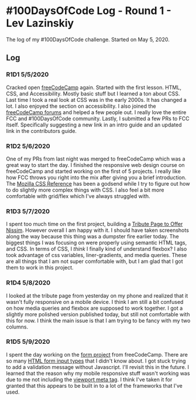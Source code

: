 # #100DaysOfCode Log - Round 1 - Lev Lazinskiy

The log of my #100DaysOfCode challenge. Started on May 5, 2020.

## Log

### R1D1 5/5/2020
Cracked open [freeCodeCamp](https://www.freecodecamp.org/) again. Started with the first lesson. HTML, CSS, and Accessibility. Mostly basic stuff but I learned a ton about CSS. Last time I took a real look at CSS was in the early 2000s. It has changed a lot. I also enjoyed the section on accessibility. I also joined the [freeCodeCamp forums](https://www.freecodecamp.org/forum/) and helped a few people out. I really love the entire FCC and #100DaysOfCode community. Lastly, I submitted a few PRs to FCC itself. Specifically suggesting a new link in an intro guide and an updated link in the contributors guide.

### R1D2 5/6/2020
One of my PRs from last night was merged to freeCodeCamp which was a great way to start the day. I finished the responsive web design course on freeCodeCamp and started working on the first of 5 projects. I really like how FCC throws you right into the mix after giving you a brief introduction. The [Mozilla CSS Reference](https://developer.mozilla.org/en-US/docs/Web/CSS/Reference#Keyword_index) has been a godsend while I try to figure out how to do slightly more complex things with CSS. I also feel a bit more comfortable with grid/flex which I've always struggled with. 

### R1D3 5/7/2020
I spent too much time on the first project, building a [Tribute Page to Offer Nissim](https://levlaz.org/portfolio/tribute/). However overall I am happy with it. I should have taken screenshots along the way because this thing was a dumpster fire earlier today. The biggest things I was focusing on were properly using semantic HTML tags, and CSS. In terms of CSS, I *think* I finally kind of understand flexbox? I also took advantage of css variables, liner-gradients, and media queries. These are all things that I am not super comfortable with, but I am glad that I got them to work in this project. 

### R1D4 5/8/2020
I looked at the tribute page from yesterday on my phone and realized that it wasn't fully responsive on a mobile device. I think I am still a bit confused on how media queries and flexbox are supposed to work together. I got a slightly more polished version published today, but still not comfortable with this for now. I think the main issue is that I am trying to be fancy with my two columns. 

### R1D5 5/9/2020
I spent the day working on the [form project](https://levlaz.org/portfolio/form/) from freeCodeCamp. There are so many [HTML form input types](https://developer.mozilla.org/en-US/docs/Web/HTML/Element/input) that I didn't know about. I got stuck trying to add a validation message without Javascript. I'll revisit this in the future. I learned that the reason why my mobile responsive stuff wasn't working was due to me not including the [viewport meta tag](https://developer.mozilla.org/en-US/docs/Mozilla/Mobile/Viewport_meta_tag). I think I've taken it for granted that this appears to be built in to a lot of the frameworks that I've used. 
